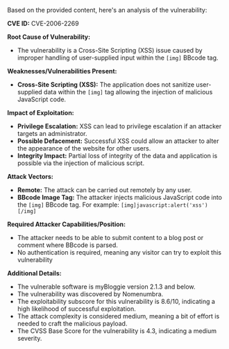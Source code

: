 Based on the provided content, here's an analysis of the vulnerability:

**CVE ID:** CVE-2006-2269

**Root Cause of Vulnerability:**
- The vulnerability is a Cross-Site Scripting (XSS) issue caused by improper handling of user-supplied input within the `[img]` BBcode tag.

**Weaknesses/Vulnerabilities Present:**
- **Cross-Site Scripting (XSS):** The application does not sanitize user-supplied data within the `[img]` tag allowing the injection of malicious JavaScript code.

**Impact of Exploitation:**
- **Privilege Escalation:**  XSS can lead to privilege escalation if an attacker targets an administrator.
- **Possible Defacement:** Successful XSS could allow an attacker to alter the appearance of the website for other users.
- **Integrity Impact:** Partial loss of integrity of the data and application is possible via the injection of malicious script.

**Attack Vectors:**
- **Remote:** The attack can be carried out remotely by any user.
- **BBcode Image Tag:** The attacker injects malicious JavaScript code into the `[img]` BBcode tag. For example: `[img]javascript:alert('xss')[/img]`

**Required Attacker Capabilities/Position:**
- The attacker needs to be able to submit content to a blog post or comment where BBcode is parsed.
- No authentication is required, meaning any visitor can try to exploit this vulnerability

**Additional Details:**
- The vulnerable software is myBloggie version 2.1.3 and below.
- The vulnerability was discovered by Nomenumbra.
- The exploitability subscore for this vulnerability is 8.6/10, indicating a high likelihood of successful exploitation.
- The attack complexity is considered medium, meaning a bit of effort is needed to craft the malicious payload.
- The CVSS Base Score for the vulnerability is 4.3, indicating a medium severity.